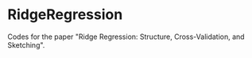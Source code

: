 # RidgeRegression

Codes for the paper "Ridge Regression: Structure, Cross-Validation, and Sketching".
